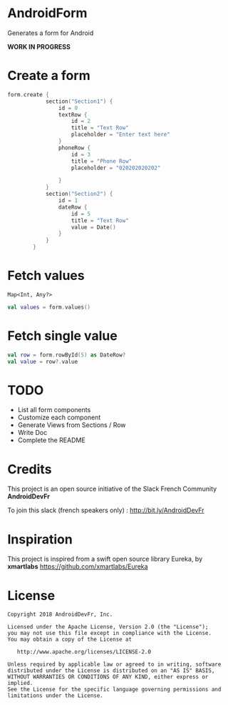 # AndroidForm

Generates a form for Android

**WORK IN PROGRESS**

# Create a form

```kotlin
form.create {
            section("Section1") {
                id = 0
                textRow {
                    id = 2
                    title = "Text Row"
                    placeholder = "Enter text here"
                }
                phoneRow {
                    id = 3
                    title = "Phone Row"
                    placeholder = "020202020202"

                }
            }
            section("Section2") {
                id = 1
                dateRow {
                    id = 5
                    title = "Text Row"
                    value = Date()
                }
            }
        }
```

# Fetch values

`Map<Int, Any?>`

```kotlin
val values = form.values()
```

# Fetch single value

```kotlin
val row = form.rowById(5) as DateRow?
val value = row?.value
```

# TODO

- List all form components
- Customize each component
- Generate Views from Sections / Row
- Write Doc
- Complete the README

# Credits

This project is an open source initiative of the Slack French Community **AndroidDevFr**

To join this slack (french speakers only) : http://bit.ly/AndroidDevFr

# Inspiration

This project is inspired from a swift open source library Eureka, by **xmartlabs**
https://github.com/xmartlabs/Eureka

# License

    Copyright 2018 AndroidDevFr, Inc.

    Licensed under the Apache License, Version 2.0 (the "License");
    you may not use this file except in compliance with the License.
    You may obtain a copy of the License at

       http://www.apache.org/licenses/LICENSE-2.0

    Unless required by applicable law or agreed to in writing, software
    distributed under the License is distributed on an "AS IS" BASIS,
    WITHOUT WARRANTIES OR CONDITIONS OF ANY KIND, either express or implied.
    See the License for the specific language governing permissions and
    limitations under the License.

